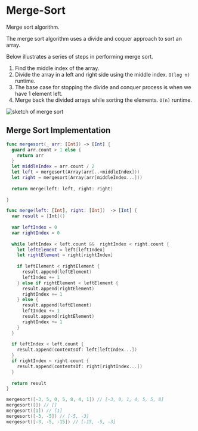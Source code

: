 # Merge-Sort

Merge sort algorithm.

The merge sort algorithm uses a divide and coquer approach to sort an array. 

Below illustrates a series of steps in performing merge sort. 

1. Find the middle index of the array.
2. Divide the array in a left and right side using the middle index. `O(log n)` runtime. 
3. The base case for stopping the divide and conquer process is when we have 1 element left. 
4. Merge back the divided arrays while sorting the elements. `O(n)` runtime. 

![sketch of merge sort](https://user-images.githubusercontent.com/1819208/97167268-e5841200-175c-11eb-8e01-a8322e5ffbd6.jpg)


## Merge Sort Implementation 

```swift 
func mergesort(_ arr: [Int]) -> [Int] {
  guard arr.count > 1 else {
    return arr
  }
  let middleIndex = arr.count / 2
  let left = mergesort(Array(arr[..<middleIndex]))
  let right = mergesort(Array(arr[middleIndex...]))
  
  return merge(left: left, right: right)
  
}

func merge(left: [Int], right: [Int])  -> [Int] {
  var result = [Int]()
  
  var leftIndex = 0
  var rightIndex = 0
  
  while leftIndex < left.count &&  rightIndex < right.count {
    let leftElement = left[leftIndex]
    let rightElement = right[rightIndex]
    
    if leftElement < rightElement {
      result.append(leftElement)
      leftIndex += 1
    } else if rightElement < leftElement {
      result.append(rightElement)
      rightIndex += 1
    } else {
      result.append(leftElement)
      leftIndex += 1
      result.append(rightElement)
      rightIndex += 1
    }
  }
  
  if leftIndex < left.count {
    result.append(contentsOf: left[leftIndex...])
  }
  if rightIndex < right.count {
    result.append(contentsOf: right[rightIndex...])
  }
  
  return result
}

mergesort([-3, 5, 0, 5, 8, 4, 1]) // [-3, 0, 1, 4, 5, 5, 8]
mergesort([]) // []
mergesort([1]) // [1]
mergesort([-3, -5]) // [-5, -3]
mergesort([-3, -5, -15]) // [-15, -5, -3]
```
